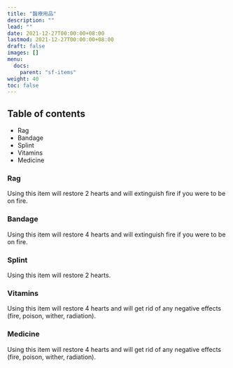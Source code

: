 ```yaml
---
title: "醫療用品"
description: ""
lead: ""
date: 2021-12-27T00:00:00+08:00
lastmod: 2021-12-27T00:00:00+08:00
draft: false
images: []
menu: 
  docs:
    parent: "sf-items"
weight: 40
toc: false
---
```


## Table of contents

* Rag
* Bandage
* Splint
* Vitamins
* Medicine

### Rag

Using this item will restore 2 hearts and will extinguish fire if you were to be on fire.

### Bandage

Using this item will restore 4 hearts and will extinguish fire if you were to be on fire.

### Splint

Using this item will restore 2 hearts.

### Vitamins

Using this item will restore 4 hearts and will get rid of any negative effects (fire, poison, wither, radiation).

### Medicine

Using this item will restore 4 hearts and will get rid of any negative effects (fire, poison, wither, radiation).
